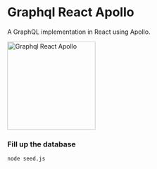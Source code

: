 # Graphql React Apollo

A GraphQL implementation in React using Apollo.

<img alt="Graphql React Apollo" src="https://cdn-images-1.medium.com/max/980/1*gtw3b5TkMKFDNxrIYpZdQA.png" width="200">

### Fill up the database

```sh
node seed.js
```
